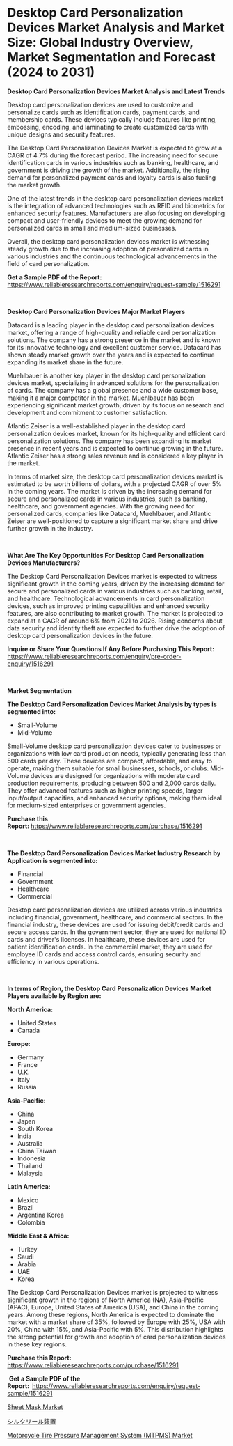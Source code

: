 <p><h1>Desktop Card Personalization Devices Market Analysis and Market Size: Global Industry Overview, Market Segmentation and Forecast (2024 to 2031)</h1></p><p><strong>Desktop Card Personalization Devices Market Analysis and Latest Trends</strong></p>
<p><p>Desktop card personalization devices are used to customize and personalize cards such as identification cards, payment cards, and membership cards. These devices typically include features like printing, embossing, encoding, and laminating to create customized cards with unique designs and security features.</p><p>The Desktop Card Personalization Devices Market is expected to grow at a CAGR of 4.7% during the forecast period. The increasing need for secure identification cards in various industries such as banking, healthcare, and government is driving the growth of the market. Additionally, the rising demand for personalized payment cards and loyalty cards is also fueling the market growth.</p><p>One of the latest trends in the desktop card personalization devices market is the integration of advanced technologies such as RFID and biometrics for enhanced security features. Manufacturers are also focusing on developing compact and user-friendly devices to meet the growing demand for personalized cards in small and medium-sized businesses.</p><p>Overall, the desktop card personalization devices market is witnessing steady growth due to the increasing adoption of personalized cards in various industries and the continuous technological advancements in the field of card personalization.</p></p>
<p><strong>Get a Sample PDF of the Report:&nbsp;</strong> <a href="https://www.reliableresearchreports.com/enquiry/request-sample/1516291">https://www.reliableresearchreports.com/enquiry/request-sample/1516291</a></p>
<p>&nbsp;</p>
<p><strong>Desktop Card Personalization Devices Major Market Players</strong></p>
<p><p>Datacard is a leading player in the desktop card personalization devices market, offering a range of high-quality and reliable card personalization solutions. The company has a strong presence in the market and is known for its innovative technology and excellent customer service. Datacard has shown steady market growth over the years and is expected to continue expanding its market share in the future.</p><p>Muehlbauer is another key player in the desktop card personalization devices market, specializing in advanced solutions for the personalization of cards. The company has a global presence and a wide customer base, making it a major competitor in the market. Muehlbauer has been experiencing significant market growth, driven by its focus on research and development and commitment to customer satisfaction.</p><p>Atlantic Zeiser is a well-established player in the desktop card personalization devices market, known for its high-quality and efficient card personalization solutions. The company has been expanding its market presence in recent years and is expected to continue growing in the future. Atlantic Zeiser has a strong sales revenue and is considered a key player in the market.</p><p>In terms of market size, the desktop card personalization devices market is estimated to be worth billions of dollars, with a projected CAGR of over 5% in the coming years. The market is driven by the increasing demand for secure and personalized cards in various industries, such as banking, healthcare, and government agencies. With the growing need for personalized cards, companies like Datacard, Muehlbauer, and Atlantic Zeiser are well-positioned to capture a significant market share and drive further growth in the industry.</p></p>
<p>&nbsp;</p>
<p><strong>What Are The Key Opportunities For Desktop Card Personalization Devices Manufacturers?</strong></p>
<p><p>The Desktop Card Personalization Devices market is expected to witness significant growth in the coming years, driven by the increasing demand for secure and personalized cards in various industries such as banking, retail, and healthcare. Technological advancements in card personalization devices, such as improved printing capabilities and enhanced security features, are also contributing to market growth. The market is projected to expand at a CAGR of around 6% from 2021 to 2026. Rising concerns about data security and identity theft are expected to further drive the adoption of desktop card personalization devices in the future.</p></p>
<p><strong>Inquire or Share Your Questions If Any Before Purchasing This Report:</strong> <a href="https://www.reliableresearchreports.com/enquiry/pre-order-enquiry/1516291">https://www.reliableresearchreports.com/enquiry/pre-order-enquiry/1516291</a></p>
<p>&nbsp;</p>
<p><strong>Market Segmentation</strong></p>
<p><strong>The Desktop Card Personalization Devices Market Analysis by types is segmented into:</strong></p>
<p><ul><li>Small-Volume</li><li>Mid-Volume</li></ul></p>
<p><p>Small-Volume desktop card personalization devices cater to businesses or organizations with low card production needs, typically generating less than 500 cards per day. These devices are compact, affordable, and easy to operate, making them suitable for small businesses, schools, or clubs. Mid-Volume devices are designed for organizations with moderate card production requirements, producing between 500 and 2,000 cards daily. They offer advanced features such as higher printing speeds, larger input/output capacities, and enhanced security options, making them ideal for medium-sized enterprises or government agencies.</p></p>
<p><strong>Purchase this Report:&nbsp;</strong><a href="https://www.reliableresearchreports.com/purchase/1516291">https://www.reliableresearchreports.com/purchase/1516291</a></p>
<p>&nbsp;</p>
<p><strong>The Desktop Card Personalization Devices Market Industry Research by Application is segmented into:</strong></p>
<p><ul><li>Financial</li><li>Government</li><li>Healthcare</li><li>Commercial</li></ul></p>
<p><p>Desktop card personalization devices are utilized across various industries including financial, government, healthcare, and commercial sectors. In the financial industry, these devices are used for issuing debit/credit cards and secure access cards. In the government sector, they are used for national ID cards and driver's licenses. In healthcare, these devices are used for patient identification cards. In the commercial market, they are used for employee ID cards and access control cards, ensuring security and efficiency in various operations.</p></p>
<p>&nbsp;</p>
<p><strong>In terms of Region, the Desktop Card Personalization Devices Market Players available by Region are:</strong></p>
<p>
    <p> <strong> North America: </strong>
        <ul>
            <li>United States</li>
            <li>Canada</li>
        </ul>
        </p> 
    <p> <strong> Europe: </strong>
        <ul>
            <li>Germany</li>
            <li>France</li>
            <li>U.K.</li>
            <li>Italy</li>
            <li>Russia</li>
        </ul>
        </p> 
    <p> <strong> Asia-Pacific: </strong>
        <ul>
            <li>China</li>
            <li>Japan</li>
            <li>South Korea</li>
            <li>India</li>
            <li>Australia</li>
            <li>China Taiwan</li>
            <li>Indonesia</li>
            <li>Thailand</li>
            <li>Malaysia</li>
        </ul>
        </p> 
    <p> <strong> Latin America: </strong>
        <ul>
            <li>Mexico</li>
            <li>Brazil</li>
            <li>Argentina Korea</li>
            <li>Colombia</li>
        </ul>
        </p> 
    <p> <strong> Middle East & Africa: </strong>
        <ul>
            <li>Turkey</li>
            <li>Saudi</li>
            <li>Arabia</li>
            <li>UAE</li>
            <li>Korea</li>
        </ul>
    </p>
    </p>
<p><p>The Desktop Card Personalization Devices market is projected to witness significant growth in the regions of North America (NA), Asia-Pacific (APAC), Europe, United States of America (USA), and China in the coming years. Among these regions, North America is expected to dominate the market with a market share of 35%, followed by Europe with 25%, USA with 20%, China with 15%, and Asia-Pacific with 5%. This distribution highlights the strong potential for growth and adoption of card personalization devices in these key regions.</p></p>
<p><strong>Purchase this Report: </strong><a href="https://www.reliableresearchreports.com/purchase/1516291">https://www.reliableresearchreports.com/purchase/1516291</a></p>
<p>&nbsp;<strong>Get a Sample PDF of the Report:&nbsp;&nbsp;</strong><a href="https://www.reliableresearchreports.com/enquiry/request-sample/1516291">https://www.reliableresearchreports.com/enquiry/request-sample/1516291</a></p>
<p><strong></strong></p>
<p><p><a href="https://view.publitas.com/reportprime-1/sheet-mask-market-research-report-unlocks-analysis-on-the-market-financial-status-market-size-and-market-revenue-upto-2031/">Sheet Mask Market</a></p><p><a href="https://medium.com/@ufukkocak157/%E7%B6%BF%E3%83%AA%E3%83%BC%E3%83%AB%E6%A9%9F%E6%A2%B0%E5%B8%82%E5%A0%B4-%E3%82%BF%E3%82%A4%E3%83%97-%E3%82%A2%E3%83%97%E3%83%AA%E3%82%B1%E3%83%BC%E3%82%B7%E3%83%A7%E3%83%B3-%E5%9C%B0%E7%90%86%E3%81%AB%E3%82%88%E3%82%8B%E5%8C%85%E6%8B%AC%E7%9A%84%E8%A9%95%E4%BE%A1-f14eb08e4d6b">シルクリール装置</a></p><p><a href="https://view.publitas.com/reportprime-1/motorcycle-tire-pressure-management-system-mtpms-market-dynamics-2024-2031-also-about-its-market-trends-projections-and-opportunities/">Motorcycle Tire Pressure Management System  (MTPMS) Market</a></p></p>